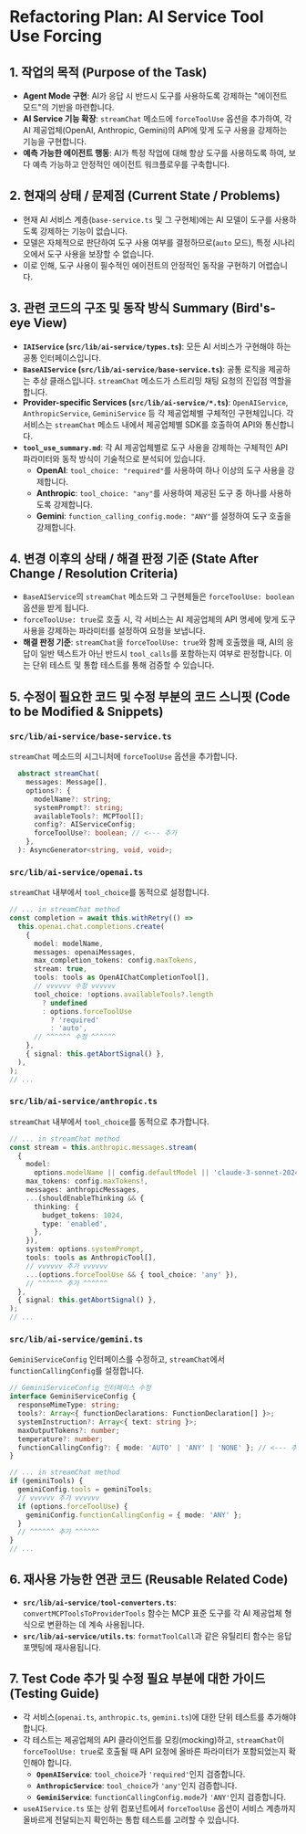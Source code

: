 # Refactoring Plan: AI Service Tool Use Forcing

## 1. 작업의 목적 (Purpose of the Task)

- **Agent Mode 구현**: AI가 응답 시 반드시 도구를 사용하도록 강제하는 "에이전트 모드"의 기반을 마련합니다.
- **AI Service 기능 확장**: `streamChat` 메소드에 `forceToolUse` 옵션을 추가하여, 각 AI 제공업체(OpenAI, Anthropic, Gemini)의 API에 맞게 도구 사용을 강제하는 기능을 구현합니다.
- **예측 가능한 에이전트 행동**: AI가 특정 작업에 대해 항상 도구를 사용하도록 하여, 보다 예측 가능하고 안정적인 에이전트 워크플로우를 구축합니다.

## 2. 현재의 상태 / 문제점 (Current State / Problems)

- 현재 AI 서비스 계층(`base-service.ts` 및 그 구현체)에는 AI 모델이 도구를 사용하도록 강제하는 기능이 없습니다.
- 모델은 자체적으로 판단하여 도구 사용 여부를 결정하므로(`auto` 모드), 특정 시나리오에서 도구 사용을 보장할 수 없습니다.
- 이로 인해, 도구 사용이 필수적인 에이전트의 안정적인 동작을 구현하기 어렵습니다.

## 3. 관련 코드의 구조 및 동작 방식 Summary (Bird's-eye View)

- **`IAIService` (`src/lib/ai-service/types.ts`)**: 모든 AI 서비스가 구현해야 하는 공통 인터페이스입니다.
- **`BaseAIService` (`src/lib/ai-service/base-service.ts`)**: 공통 로직을 제공하는 추상 클래스입니다. `streamChat` 메소드가 스트리밍 채팅 요청의 진입점 역할을 합니다.
- **Provider-specific Services (`src/lib/ai-service/*.ts`)**: `OpenAIService`, `AnthropicService`, `GeminiService` 등 각 제공업체별 구체적인 구현체입니다. 각 서비스는 `streamChat` 메소드 내에서 제공업체별 SDK를 호출하여 API와 통신합니다.
- **`tool_use_summary.md`**: 각 AI 제공업체별로 도구 사용을 강제하는 구체적인 API 파라미터와 동작 방식이 기술적으로 분석되어 있습니다.
  - **OpenAI**: `tool_choice: "required"`를 사용하여 하나 이상의 도구 사용을 강제합니다.
  - **Anthropic**: `tool_choice: "any"`를 사용하여 제공된 도구 중 하나를 사용하도록 강제합니다.
  - **Gemini**: `function_calling_config.mode: "ANY"`를 설정하여 도구 호출을 강제합니다.

## 4. 변경 이후의 상태 / 해결 판정 기준 (State After Change / Resolution Criteria)

- `BaseAIService`의 `streamChat` 메소드와 그 구현체들은 `forceToolUse: boolean` 옵션을 받게 됩니다.
- `forceToolUse: true`로 호출 시, 각 서비스는 AI 제공업체의 API 명세에 맞게 도구 사용을 강제하는 파라미터를 설정하여 요청을 보냅니다.
- **해결 판정 기준**: `streamChat`을 `forceToolUse: true`와 함께 호출했을 때, AI의 응답이 일반 텍스트가 아닌 반드시 `tool_calls`를 포함하는지 여부로 판정합니다. 이는 단위 테스트 및 통합 테스트를 통해 검증할 수 있습니다.

## 5. 수정이 필요한 코드 및 수정 부분의 코드 스니핏 (Code to be Modified & Snippets)

### `src/lib/ai-service/base-service.ts`

`streamChat` 메소드의 시그니처에 `forceToolUse` 옵션을 추가합니다.

```typescript
  abstract streamChat(
    messages: Message[],
    options?: {
      modelName?: string;
      systemPrompt?: string;
      availableTools?: MCPTool[];
      config?: AIServiceConfig;
      forceToolUse?: boolean; // <--- 추가
    },
  ): AsyncGenerator<string, void, void>;
```

### `src/lib/ai-service/openai.ts`

`streamChat` 내부에서 `tool_choice`를 동적으로 설정합니다.

```typescript
// ... in streamChat method
const completion = await this.withRetry(() =>
  this.openai.chat.completions.create(
    {
      model: modelName,
      messages: openaiMessages,
      max_completion_tokens: config.maxTokens,
      stream: true,
      tools: tools as OpenAIChatCompletionTool[],
      // vvvvvv 수정 vvvvvv
      tool_choice: !options.availableTools?.length
        ? undefined
        : options.forceToolUse
          ? 'required'
          : 'auto',
      // ^^^^^^ 수정 ^^^^^^
    },
    { signal: this.getAbortSignal() },
  ),
);
// ...
```

### `src/lib/ai-service/anthropic.ts`

`streamChat` 내부에서 `tool_choice`를 동적으로 추가합니다.

```typescript
// ... in streamChat method
const stream = this.anthropic.messages.stream(
  {
    model:
      options.modelName || config.defaultModel || 'claude-3-sonnet-20240229',
    max_tokens: config.maxTokens!,
    messages: anthropicMessages,
    ...(shouldEnableThinking && {
      thinking: {
        budget_tokens: 1024,
        type: 'enabled',
      },
    }),
    system: options.systemPrompt,
    tools: tools as AnthropicTool[],
    // vvvvvv 추가 vvvvvv
    ...(options.forceToolUse && { tool_choice: 'any' }),
    // ^^^^^^ 추가 ^^^^^^
  },
  { signal: this.getAbortSignal() },
);
// ...
```

### `src/lib/ai-service/gemini.ts`

`GeminiServiceConfig` 인터페이스를 수정하고, `streamChat`에서 `functionCallingConfig`를 설정합니다.

```typescript
// GeminiServiceConfig 인터페이스 수정
interface GeminiServiceConfig {
  responseMimeType: string;
  tools?: Array<{ functionDeclarations: FunctionDeclaration[] }>;
  systemInstruction?: Array<{ text: string }>;
  maxOutputTokens?: number;
  temperature?: number;
  functionCallingConfig?: { mode: 'AUTO' | 'ANY' | 'NONE' }; // <--- 추가
}

// ... in streamChat method
if (geminiTools) {
  geminiConfig.tools = geminiTools;
  // vvvvvv 추가 vvvvvv
  if (options.forceToolUse) {
    geminiConfig.functionCallingConfig = { mode: 'ANY' };
  }
  // ^^^^^^ 추가 ^^^^^^
}
// ...
```

## 6. 재사용 가능한 연관 코드 (Reusable Related Code)

- **`src/lib/ai-service/tool-converters.ts`**: `convertMCPToolsToProviderTools` 함수는 MCP 표준 도구를 각 AI 제공업체 형식으로 변환하는 데 계속 사용됩니다.
- **`src/lib/ai-service/utils.ts`**: `formatToolCall`과 같은 유틸리티 함수는 응답 포맷팅에 재사용됩니다.

## 7. Test Code 추가 및 수정 필요 부분에 대한 가이드 (Testing Guide)

- 각 서비스(`openai.ts`, `anthropic.ts`, `gemini.ts`)에 대한 단위 테스트를 추가해야 합니다.
- 각 테스트는 제공업체의 API 클라이언트를 모킹(mocking)하고, `streamChat`이 `forceToolUse: true`로 호출될 때 API 요청에 올바른 파라미터가 포함되었는지 확인해야 합니다.
  - **`OpenAIService`**: `tool_choice`가 `'required'`인지 검증합니다.
  - **`AnthropicService`**: `tool_choice`가 `'any'`인지 검증합니다.
  - **`GeminiService`**: `functionCallingConfig.mode`가 `'ANY'`인지 검증합니다.
- `useAIService.ts` 또는 상위 컴포넌트에서 `forceToolUse` 옵션이 서비스 계층까지 올바르게 전달되는지 확인하는 통합 테스트를 고려할 수 있습니다.

